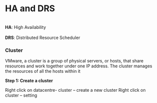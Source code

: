 # HA and DRS

<br>**HA**: High Availability</br>
<br>**DRS**: Distributed Resource Scheduler</br>

### Cluster
VMware, a cluster is a group of physical servers, or hosts, that share resources and work together under one IP address. The cluster manages the resources of all the hosts within it

**Step 1: Create a cluster**

Right click on datacentre- cluster – create a new cluster
Right click on cluster – setting



